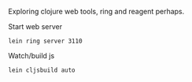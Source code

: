 Exploring clojure web tools, ring and reagent perhaps.

Start web server
```shell script
lein ring server 3110
```

Watch/build js
```shell script
lein cljsbuild auto
```
